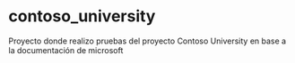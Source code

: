 # contoso_university
Proyecto donde realizo pruebas del proyecto Contoso University en base a la documentación de microsoft
